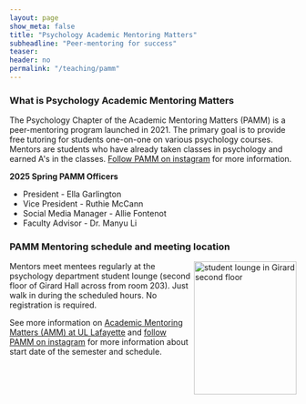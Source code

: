 ```yaml
---
layout: page
show_meta: false
title: "Psychology Academic Mentoring Matters"
subheadline: "Peer-mentoring for success"
teaser: 
header: no
permalink: "/teaching/pamm"
---
```



### What is Psychology Academic Mentoring Matters

The Psychology Chapter of the Academic Mentoring Matters (PAMM) is a peer-mentoring program launched in 2021. The primary goal is to provide free tutoring for students one-on-one on various psychology courses. Mentors are students who have already taken classes in psychology and earned A's in the classes. [Follow PAMM on instagram](https://www.instagram.com/pamm_ul/) for more information.

**2025 Spring PAMM Officers**

* President - Ella Garlington
* Vice President - Ruthie McCann
* Social Media Manager - Allie Fontenot
* Faculty Advisor - Dr. Manyu Li

### PAMM Mentoring schedule and meeting location

<img align="right" src="https://github.com/manyu26/daisolab/blob/master/images/PXL_20221103_164246477.jpg?raw=true" alt="student lounge in Girard second floor" itemprop="image" width="180" height="233.5">

Mentors meet mentees regularly at the psychology department student lounge (second floor of Girard Hall across from room 203). Just walk in during the scheduled hours. No registration is required. 

See more information on <a href="https://advance.louisiana.edu/node/120" target="_blank">Academic Mentoring Matters (AMM) at UL Lafayette</a> and [follow PAMM on instagram](https://www.instagram.com/pamm_ul/) for more information about start date of the semester and schedule. 
